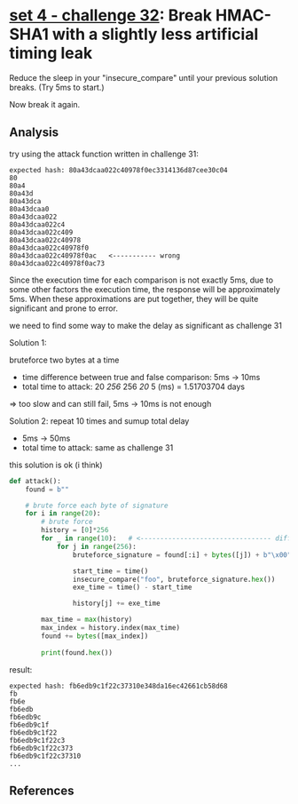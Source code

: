 # **[set 4 - challenge 32](https://cryptopals.com/sets/4/challenges/32): Break HMAC-SHA1 with a slightly less artificial timing leak**

Reduce the sleep in your "insecure_compare" until your previous solution breaks. (Try 5ms to start.)

Now break it again.

## Analysis

try using the attack function written in challenge 31:

```text
expected hash: 80a43dcaa022c40978f0ec3314136d87cee30c04
80
80a4
80a43d
80a43dca
80a43dcaa0
80a43dcaa022
80a43dcaa022c4
80a43dcaa022c409
80a43dcaa022c40978
80a43dcaa022c40978f0
80a43dcaa022c40978f0ac   <----------- wrong
80a43dcaa022c40978f0ac73
```

Since the execution time for each comparison is not exactly 5ms, due to some other factors the execution time, the response will be approximately 5ms. When these approximations are put together, they will be quite significant and prone to error.

we need to find some way to make the delay as significant as challenge 31

Solution 1:

bruteforce two bytes at a time

- time difference between true and false comparison: 5ms -> 10ms
- total time to attack: 20 *256* 256 *20* 5 (ms) = 1.51703704 days

=> too slow and can still fail, 5ms -> 10ms is not enough

Solution 2: repeat 10 times and sumup total delay

- 5ms -> 50ms
- total time to attack: same as challenge 31

this solution is ok (i think)

```python
def attack():
    found = b""

    # brute force each byte of signature
    for i in range(20):
        # brute force
        history = [0]*256 
        for _ in range(10):   # <--------------------------------- difference here
            for j in range(256):
                bruteforce_signature = found[:i] + bytes([j]) + b"\x00" * (20 - i - 1)

                start_time = time()
                insecure_compare("foo", bruteforce_signature.hex())
                exe_time = time() - start_time

                history[j] += exe_time

        max_time = max(history)
        max_index = history.index(max_time)
        found += bytes([max_index])
        
        print(found.hex())
```

result:

```text
expected hash: fb6edb9c1f22c37310e348da16ec42661cb58d68
fb
fb6e
fb6edb
fb6edb9c
fb6edb9c1f
fb6edb9c1f22
fb6edb9c1f22c3
fb6edb9c1f22c373
fb6edb9c1f22c37310
...
```

## References
